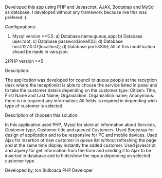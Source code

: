 Developed this app using PHP and Javascript, AJAX, Bootstrap and MySql as database. I developed without any framework because like this was prefered :).

Configurations:
1) Mysql version >=5.5:
    a) Database name:queue_app;
    b) Database user:root;
    c) Database password:ionel123;
    d) Database host:127.0.0.1(localhost);
    d) Database port:3306;
All of this modification shoud be made in vars.json

2)PHP version >=5

Description:

  The application was developed for council to queue people at the reception
desk where the receptionist is able to choose the service listed in panel and to take the customer details depending on the customer type:
Citizen: Title, First Name and Last Name;
Organization: Organization name;
Anonymous: there is no required any information;
All fields is required in depending wich type of customer is selected.

Description of choosen this solution:

  In this application used PHP, Mysql for store all information about Services, Customer type, Customer title and queued Customers.
Used Bootstrap for design of application and to be responsive for PC and mobile devices. Used Ajax for insertion of new customer in queue list without refreshing the page and at the same time display instantly the added customer. Used javascript and Jquery for get information from the form and sending it to Ajax to be inserted in database and to hide/show the inputs depending on selected customer type.

Developed by,
Ion Bulboaca
PHP Developer
